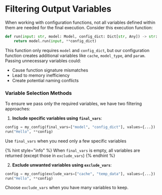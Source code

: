 # Filtering Output Variables

When working with configuration functions, not all variables defined within them are needed for the final execution. Consider this execution function:

```python
def run(input: str, model: Model, config_dict: Dict[str, Any]) -> str:
    return model.run(input, **config_dict)
```

This function only requires `model` and `config_dict`, but our configuration function creates additional variables like `cache`, `model_type`, and `param`. Passing unnecessary variables could:

* Cause function signature mismatches
* Lead to memory inefficiency
* Create potential naming conflicts

### Variable Selection Methods

To ensure we pass only the required variables, we have two filtering approaches:

1. **Include specific variables using `final_vars`**:

```python
config = my_config(final_vars=["model", "config_dict"], values={...})
run("Hello", **config)
```

Use `final_vars` when you need only a few specific variables

{% hint style="info" %}
When `final_vars` is empty, all variables are returned (except those in `exclude_vars`)
{% endhint %}

2. **Exclude unwanted variables using `exclude_vars`**:

```python
config = my_config(exclude_vars=["cache", "temp_data"], values={...})
run("Hello", **config)
```

Choose `exclude_vars` when you have many variables to keep.
